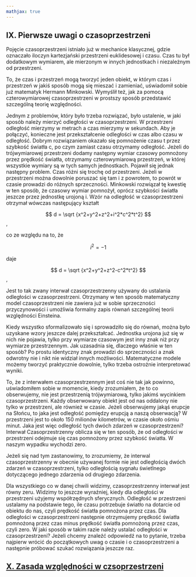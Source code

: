 ```yaml
---
mathjax: true
---
```

## IX. Pierwsze uwagi o czasoprzestrzeni

Pojęcie czasoprzestrzeni istniało już w mechanice klasycznej,
gdzie oznaczało iloczyn kartezjański przestrzeni euklidesowej i czasu.
Czas tu był dodatkowym wymiarem, ale mierzonym w innych jednostkach i niezależnym od przestrzeni.

To, że czas i przestrzeń mogą tworzyć jeden obiekt, w którym czas i przestrzeń w jakiś sposób mogą się mieszać
i zamieniać, uświadomił sobie już matematyk Hermann Minkowski. Wymyślił też,
jak za pomocą czterowymiarowej czasoprzestrzeni w prostszy sposób przedstawić szczególną teorię względności.

Jednym z problemów, który było trzeba rozwiązać, było ustalenie, w jaki sposób należy mierzyć odległości
w czasoprzestrzeni. W przestrzeni odległość mierzymy w metrach a czas mierzymy w sekundach.
Aby je połączyć, konieczne jest przekształcenie odległości w czas albo czasu w odległość.
Dobrym rozwiązaniem okazało się pomnożenie czasu t przez szybkość światła c,
po czym zamiast czasu otrzymamy odległość. Jeżeli do trójwymiarowej przestrzeni dodamy następny wymiar czasowy
pomnożony przez prędkość światła, otrzymamy czterowymiarową przestrzeń,
w której wszystkie wymiary są w tych samych jednostkach.
Pojawił się jednak następny problem. Czas różni się trochę od przestrzeni.
Jeżeli w przestrzeni można dowolnie poruszać się tam i z powrotem,
to powrót w czasie prowadzi do różnych sprzeczności. Minkowski rozwiązał tę kwestię w ten sposób,
że czasowy wymiar pomnożył, oprócz szybkości światła jeszcze przez jednostkę urojoną i.
Wzór na odległość w czasoprzestrzeni otrzymał wówczas następujący kształt
 
$$ d = \sqrt {x^2+y^2+z^2+i^2*c^2*t^2}  $$,

co ze względu na to, że  

$$ i^2 = -1 $$  

daje

$$ d = \sqrt {x^2+y^2+z^2-c^2*t^2}  $$,

Jest to tak zwany interwał czasoprzestrzenny używany do ustalania odległości w czasoprzestrzeni.
Otrzymany w ten sposób matematyczny model czasoprzestrzeni nie zawiera już w sobie
sprzeczności przyczynowości i umożliwia formalny zapis równań szczególnej teorii względności Einsteina.

Kiedy wszystko sformalizowało się i sprowadziło się do równań,
można było uzyskane wzory jeszcze dalej przekształcać. Jednostka urojona już się w nich nie pojawia,
tylko przy wymiarze czasowym jest inny znak niż przy wymiarze przestrzennym.
Jak uzasadnia się, dlaczego właśnie w ten sposób?
Po prostu identyczny znak prowadzi do sprzeczności a znak odwrotny nie i nikt nie widział
innych możliwości. Matematyczne modele możemy tworzyć praktycznie dowolnie,
tylko trzeba ostrożnie interpretować wyniki.

To, że z interwałem czasoprzestrzennym jest coś nie tak jak powinno, uświadomiłem sobie w momencie,
kiedy zrozumiałem, że to co obserwujemy, nie jest przestrzenią trójwymiarową,
tylko jakimś wycinkiem czasoprzestrzeni.
Każdy obserwowany obiekt jest od nas oddalony nie tylko w przestrzeni, ale również w czasie.
Jeżeli obserwujemy jakąś erupcje na Słońcu, to jaka jest odległość pomiędzy erupcją a naszą obserwacją?
W przestrzeni jest to około 150 milionów kilometrów, w czasie około ośmiu minut.
Jaka jest więc odległość tych dwóch zdarzeń w czasoprzestrzeni?
Interwał Czasoprzestrzenny oblicza się w ten sposób, że od odległości w przestrzeni
odejmuje się czas pomnożony przez szybkość światła. W naszym wypadku wychodzi zero.

Jeżeli się nad tym zastanowimy, to zrozumiemy, że interwal czasoprzestrzenny w obecnie używanej formie
nie jest odległością dwóch zdarzeń w czasoprzestrzeni, tylko odległością sygnału świetlnego
dotyczącego jednego zdarzenia od drugiego zdarzenia.

Dla wszystkiego co w danej chwili widzimy, czasoprzestrzenny interwał jest równy zeru.
Widzimy to jeszcze wyraźniej, kiedy dla odległości w przestrzeni użyjemy współrzędnych sferycznych.
Odległość w przestrzeni ustalamy na podstawie tego, ile czasu potrzebuje światło na dotarcie
od obiektu do nas, czyli prędkość światła pomnożona przez czas.
Dla odległości w czasoprzestrzeni następnie otrzymujemy prędkość światła pomnożoną przez czas
minus prędkość światła pomnożoną przez czas, czyli zero.
W jaki sposób w takim razie należy ustalać odległości w czasoprzestrzeni?
Jeżeli chcemy znaleźć odpowiedź na to pytanie, trzeba najpierw wrócić do początkowych uwag o czasie
i o czasoprzestrzeni a następnie próbować szukać rozwiązania jeszcze raz.

## [X. Zasada względności w czsoprzestrzeni ](rozdzial10) 
